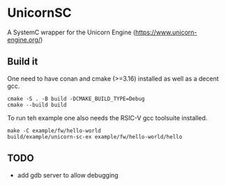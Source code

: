 # UnicornSC
A SystemC wrapper for the Unicorn Engine (https://www.unicorn-engine.org/)

## Build it

One need to have conan and cmake (>=3.16) installed as well as a decent gcc.

```
cmake -S . -B build -DCMAKE_BUILD_TYPE=Debug
cmake --build build 
```

To run teh example one also needs the RSIC-V gcc toolsuite installed.

```
make -C example/fw/hello-world
build/example/unicorn-sc-ex example/fw/hello-world/hello
```

## TODO

* add gdb server to allow debugging